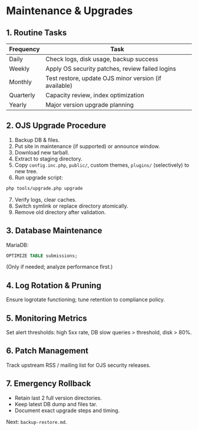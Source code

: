 # Maintenance & Upgrades

## 1. Routine Tasks
| Frequency | Task |
|----------|------|
| Daily | Check logs, disk usage, backup success |
| Weekly | Apply OS security patches, review failed logins |
| Monthly | Test restore, update OJS minor version (if available) |
| Quarterly | Capacity review, index optimization |
| Yearly | Major version upgrade planning |

## 2. OJS Upgrade Procedure
1. Backup DB & files.
2. Put site in maintenance (if supported) or announce window.
3. Download new tarball.
4. Extract to staging directory.
5. Copy `config.inc.php`, `public/`, custom themes, `plugins/` (selectively) to new tree.
6. Run upgrade script:
```bash
php tools/upgrade.php upgrade
```
7. Verify logs, clear caches.
8. Switch symlink or replace directory atomically.
9. Remove old directory after validation.

## 3. Database Maintenance
MariaDB:
```sql
OPTIMIZE TABLE submissions;
```
(Only if needed; analyze performance first.)

## 4. Log Rotation & Pruning
Ensure logrotate functioning; tune retention to compliance policy.

## 5. Monitoring Metrics
Set alert thresholds: high 5xx rate, DB slow queries > threshold, disk > 80%.

## 6. Patch Management
Track upstream RSS / mailing list for OJS security releases.

## 7. Emergency Rollback
- Retain last 2 full version directories.
- Keep latest DB dump and files tar.
- Document exact upgrade steps and timing.

Next: `backup-restore.md`.
